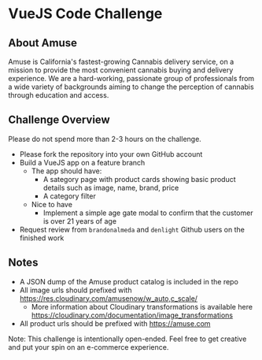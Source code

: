 # VueJS Code Challenge

## About Amuse
Amuse is California's fastest-growing Cannabis delivery service, on a mission to provide the most convenient cannabis buying and delivery experience. We are a hard-working, passionate group of professionals from a wide variety of backgrounds aiming to change the perception of cannabis through education and access.

## Challenge Overview
Please do not spend more than 2-3 hours on the challenge. 

- Please fork the repository into your own GitHub account 
- Build a VueJS app on a feature branch
  - The app should have:
    - A sategory page with product cards showing basic product details such as image, name, brand, price
    - A category filter 
  - Nice to have
    - Implement a simple age gate modal to confirm that the customer is over 21 years of age 
- Request review from `brandonalmeda` and `denlight` Github users on the finished work

## Notes
- A JSON dump of the Amuse product catalog is included in the repo
- All image urls should prefixed with https://res.cloudinary.com/amusenow/w_auto,c_scale/
  - More information about Cloudinary transformations is available here https://cloudinary.com/documentation/image_transformations
- All product urls should be prefixed with https://amuse.com

Note: This challenge is intentionally open-ended. Feel free to get creative and put your spin on an e-commerce experience.

